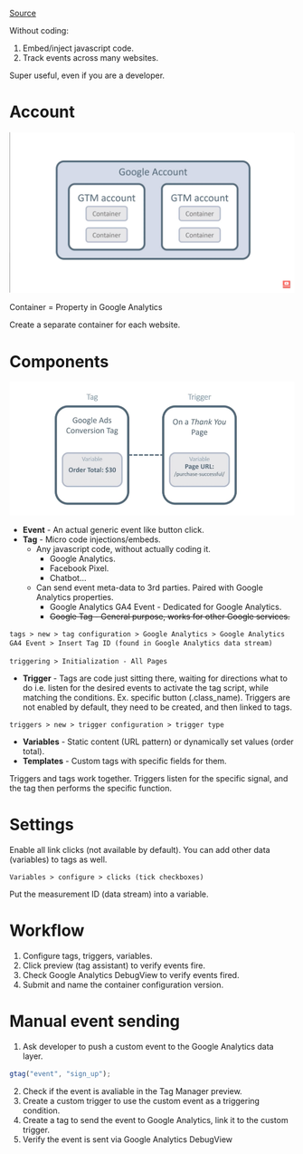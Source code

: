 [Source](https://youtu.be/DiAgCihHW58)

Without coding:

1. Embed/inject javascript code.
2. Track events across many websites.

Super useful, even if you are a developer.

# Account

![](../../pics/startup/marketing/tag-manager_account.jpg)

Container = Property in Google Analytics

Create a separate container for each website.

# Components

![](../../pics/startup/marketing/tag-manager_tags.jpg)

-   **Event** - An actual generic event like button click.
-   **Tag** - Micro code injections/embeds.
    -   Any javascript code, without actually coding it.
        -   Google Analytics.
        -   Facebook Pixel.
        -   Chatbot...
    -   Can send event meta-data to 3rd parties. Paired with Google Analytics properties.
        -   Google Analytics GA4 Event - Dedicated for Google Analytics.
        -   ~~Google Tag - General purpose, works for other Google services.~~

```
tags > new > tag configuration > Google Analytics > Google Analytics GA4 Event > Insert Tag ID (found in Google Analytics data stream)

triggering > Initialization - All Pages
```

-   **Trigger** - Tags are code just sitting there, waiting for directions what to do i.e. listen for the desired events to activate the tag script, while matching the conditions. Ex. specific button (.class_name). Triggers are not enabled by default, they need to be created, and then linked to tags.

```
triggers > new > trigger configuration > trigger type
```

-   **Variables** - Static content (URL pattern) or dynamically set values (order total).
-   **Templates** - Custom tags with specific fields for them.

Triggers and tags work together. Triggers listen for the specific signal, and the tag then performs the specific function.

# Settings

Enable all link clicks (not available by default). You can add other data (variables) to tags as well.

```
Variables > configure > clicks (tick checkboxes)
```

Put the measurement ID (data stream) into a variable.

# Workflow

1. Configure tags, triggers, variables.
2. Click preview (tag assistant) to verify events fire.
3. Check Google Analytics DebugView to verify events fired.
4. Submit and name the container configuration version.

# Manual event sending

1. Ask developer to push a custom event to the Google Analytics data layer.

```js
gtag("event", "sign_up");
```

2. Check if the event is avaliable in the Tag Manager preview.
3. Create a custom trigger to use the custom event as a triggering condition.
4. Create a tag to send the event to Google Analytics, link it to the custom trigger.
5. Verify the event is sent via Google Analytics DebugView
